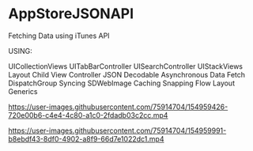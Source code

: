 # AppStoreJSONAPI
Fetching Data using iTunes API

USING:

UICollectionViews
UITabBarController
UISearchController
UIStackViews Layout
Child View Controller
JSON Decodable
Asynchronous Data Fetch
DispatchGroup Syncing
SDWebImage Caching
Snapping Flow Layout
Generics


https://user-images.githubusercontent.com/75914704/154959426-720e00b6-c4e4-4c80-a1c0-2fdadb03c2cc.mp4

https://user-images.githubusercontent.com/75914704/154959991-b8ebdf43-8df0-4902-a8f9-66d7e1022dc1.mp4
